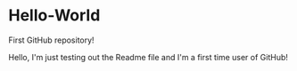 # Hello-World
First GitHub repository!

Hello, I'm just testing out the Readme file and I'm a first time user of GitHub!
